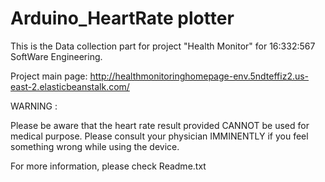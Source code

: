 # Arduino_HeartRate plotter

This is the Data collection part for project "Health Monitor" for 16:332:567 SoftWare Engineering. 

Project main page: 
http://healthmonitoringhomepage-env.5ndteffiz2.us-east-2.elasticbeanstalk.com/

WARNING : 

Please be aware that the heart rate result provided CANNOT be used for medical purpose. Please consult your physician IMMINENTLY if you feel something wrong while using the device.

For more information, please check Readme.txt

